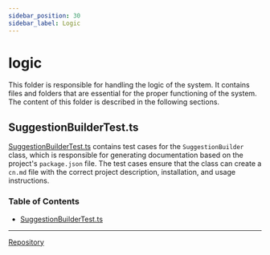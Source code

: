 ```yaml
---
sidebar_position: 30
sidebar_label: Logic
---
```


# logic

This folder is responsible for handling the logic of the system. It contains files and folders that are essential for the proper functioning of the system. The content of this folder is described in the following sections.

## SuggestionBuilderTest.ts

[SuggestionBuilderTest.ts](SuggestionBuilderTest.ts) contains test cases for the `SuggestionBuilder` class, which is responsible for generating documentation based on the project's `package.json` file. The test cases ensure that the class can create a `cn.md` file with the correct project description, installation, and usage instructions.

### Table of Contents

- [SuggestionBuilderTest.ts](#suggestionbuildertestts)

---

[Repository](https://github.com/ingig/code-narrator/__tests__/logic)
